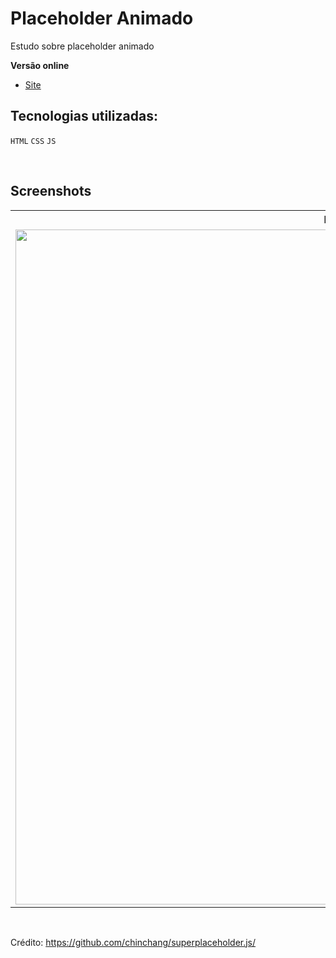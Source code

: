 # Placeholder Animado

Estudo sobre placeholder animado

**Versão online**
* [Site](http://www.carlosjunior.com.br/projects/placeholder)


## Tecnologias utilizadas:

`HTML` `CSS` `JS`

<br>

## Screenshots
<table>
	<tr>
		<th width="100%">
			Placeholder<br>
		</th>
	</tr>
	<tr>
		<td>
			<img width="1080" src="https://github.com/carlosjunior1983/placeholder_animado/blob/master/placeholder.png">
		</td>
	</tr>
</table>




<br>


Crédito: https://github.com/chinchang/superplaceholder.js/
